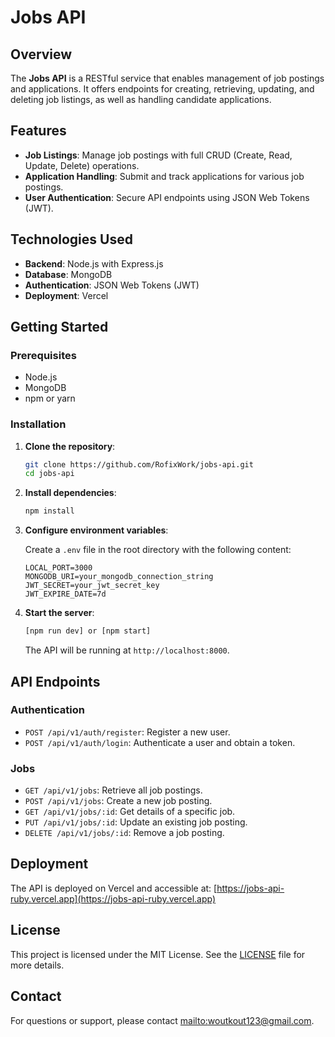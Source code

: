 # Jobs API

## Overview

The **Jobs API** is a RESTful service that enables management of job postings and applications. It offers endpoints for creating, retrieving, updating, and deleting job listings, as well as handling candidate applications.

## Features

- **Job Listings**: Manage job postings with full CRUD (Create, Read, Update, Delete) operations.
- **Application Handling**: Submit and track applications for various job postings.
- **User Authentication**: Secure API endpoints using JSON Web Tokens (JWT).

## Technologies Used

- **Backend**: Node.js with Express.js
- **Database**: MongoDB
- **Authentication**: JSON Web Tokens (JWT)
- **Deployment**: Vercel

## Getting Started

### Prerequisites

- Node.js
- MongoDB
- npm or yarn

### Installation

1. **Clone the repository**:

   ```bash
   git clone https://github.com/RofixWork/jobs-api.git
   cd jobs-api
   ```

2. **Install dependencies**:

   ```bash
   npm install
   ```

3. **Configure environment variables**:

   Create a `.env` file in the root directory with the following content:

   ```env
   LOCAL_PORT=3000
   MONGODB_URI=your_mongodb_connection_string
   JWT_SECRET=your_jwt_secret_key
   JWT_EXPIRE_DATE=7d
   ```

4. **Start the server**:

   ```bash
   [npm run dev] or [npm start]
   ```

   The API will be running at `http://localhost:8000`.

## API Endpoints

### Authentication

- `POST /api/v1/auth/register`: Register a new user.
- `POST /api/v1/auth/login`: Authenticate a user and obtain a token.

### Jobs

- `GET /api/v1/jobs`: Retrieve all job postings.
- `POST /api/v1/jobs`: Create a new job posting.
- `GET /api/v1/jobs/:id`: Get details of a specific job.
- `PUT /api/v1/jobs/:id`: Update an existing job posting.
- `DELETE /api/v1/jobs/:id`: Remove a job posting.


## Deployment

The API is deployed on Vercel and accessible at: [https://jobs-api-ruby.vercel.app](https://jobs-api-ruby.vercel.app)


## License

This project is licensed under the MIT License. See the [LICENSE](LICENSE) file for more details.

## Contact

For questions or support, please contact [mailto:woutkout123@gmail.com](mailto:woutkout123@gmail.com).